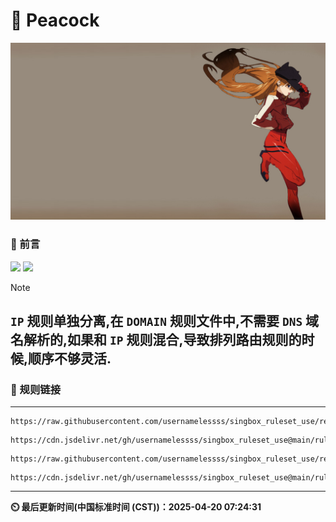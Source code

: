 
# 🧸 Peacock
![](https://raw.githubusercontent.com/usernamelessss/picture-bed/main/images/202504042256831.jpg)
### 📣 前言
![](https://shields.io/badge/-移除重复规则-ff69b4) ![](https://shields.io/badge/-IP&nbsp;规则单独存放不与&nbsp;DOMAIN&nbsp;等混合-green)
> [!NOTE]
**`IP` 规则单独分离,在 `DOMAIN` 规则文件中,不需要 `DNS` 域名解析的,如果和 `IP` 规则混合,导致排列路由规则的时候,顺序不够灵活.**
---

###  🔗 规则链接
---

```url
https://raw.githubusercontent.com/usernamelessss/singbox_ruleset_use/refs/heads/main/rule/Peacock/Peacock_No_IP.json
```

```url
https://cdn.jsdelivr.net/gh/usernamelessss/singbox_ruleset_use@main/rule/Peacock/Peacock_No_IP.json
```

```url
https://raw.githubusercontent.com/usernamelessss/singbox_ruleset_use/refs/heads/main/rule/Peacock/Peacock_No_IP.srs
```

```url
https://cdn.jsdelivr.net/gh/usernamelessss/singbox_ruleset_use@main/rule/Peacock/Peacock_No_IP.srs
```

---
**⏲️ 最后更新时间(中国标准时间 (CST))：2025-04-20 07:24:31**